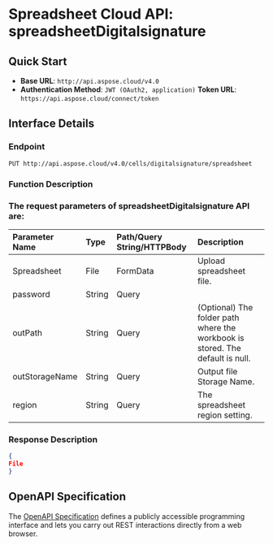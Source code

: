 # **Spreadsheet Cloud API: spreadsheetDigitalsignature**

 


## **Quick Start**

- **Base URL**: `http://api.aspose.cloud/v4.0`
- **Authentication Method**: `JWT (OAuth2, application)`  **Token URL**: `https://api.aspose.cloud/connect/token`
## **Interface Details**

### **Endpoint** 

```
PUT http://api.aspose.cloud/v4.0/cells/digitalsignature/spreadsheet
```
### **Function Description**

### The request parameters of **spreadsheetDigitalsignature** API are: 

| Parameter Name | Type | Path/Query String/HTTPBody | Description | 
| :- | :- | :- |:- | 
|Spreadsheet|File|FormData|Upload spreadsheet file.|
|password|String|Query||
|outPath|String|Query|(Optional) The folder path where the workbook is stored. The default is null.|
|outStorageName|String|Query|Output file Storage Name.|
|region|String|Query|The spreadsheet region setting.|

### **Response Description**
```json
{
File
}
```


## OpenAPI Specification

The [OpenAPI Specification](https://reference.aspose.cloud/cells/#/ProtectionController/SpreadsheetDigitalsignature) defines a publicly accessible programming interface and lets you carry out REST interactions directly from a web browser.

